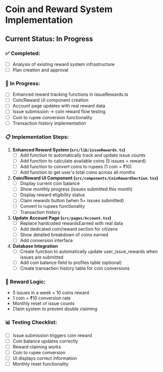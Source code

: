 # Coin and Reward System Implementation

## Current Status: In Progress

### ✅ Completed:
- [ ] Analysis of existing reward system infrastructure
- [ ] Plan creation and approval

### 🔄 In Progress:
- [ ] Enhanced reward tracking functions in issueRewards.ts
- [ ] Coin/Reward UI component creation
- [ ] Account page updates with real reward data
- [ ] Issue submission → coin reward flow testing
- [ ] Coin to rupee conversion functionality
- [ ] Transaction history implementation

### 📋 Implementation Steps:

1. **Enhanced Reward System (`src/lib/issueRewards.ts`)**
   - [ ] Add function to automatically track and update issue counts
   - [ ] Add function to calculate available coins (5 issues = reward)
   - [ ] Add function to convert coins to rupees (1 coin = ₹10)
   - [ ] Add function to get user's total coins across all months

2. **Coin/Reward UI Component (`src/components/CoinRewardSection.tsx`)**
   - [ ] Display current coin balance
   - [ ] Show monthly progress (issues submitted this month)
   - [ ] Display reward eligibility status
   - [ ] Claim rewards button (when 5+ issues submitted)
   - [ ] Convert to rupees functionality
   - [ ] Transaction history

3. **Update Account Page (`src/pages/Account.tsx`)**
   - [ ] Replace hardcoded rewardsEarned with real data
   - [ ] Add dedicated coin/reward section for citizens
   - [ ] Show detailed breakdown of coins earned
   - [ ] Add conversion interface

4. **Database Integration**
   - [ ] Create function to automatically update user_issue_rewards when issues are submitted
   - [ ] Add coin balance field to profiles table (optional)
   - [ ] Create transaction history table for coin conversions

### 🎯 Reward Logic:
- 5 issues in a week = 10 coins reward
- 1 coin = ₹10 conversion rate
- Monthly reset of issue counts
- Claim system to prevent double claiming

### 📊 Testing Checklist:
- [ ] Issue submission triggers coin reward
- [ ] Coin balance updates correctly
- [ ] Reward claiming works
- [ ] Coin to rupee conversion
- [ ] UI displays correct information
- [ ] Monthly reset functionality
